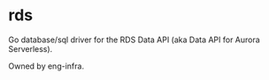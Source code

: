 # rds

Go database/sql driver for the RDS Data API (aka Data API for Aurora Serverless).

Owned by eng-infra.
